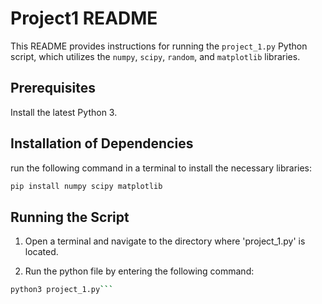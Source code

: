 # Project1 README

This README provides instructions for running the `project_1.py` Python script, which utilizes the `numpy`, `scipy`, `random`, and `matplotlib` libraries. 

## Prerequisites

Install the latest Python 3. 

## Installation of Dependencies

run the following command in a terminal to install the necessary libraries: 

```bash
pip install numpy scipy matplotlib
```

## Running the Script

1. Open a terminal and navigate to the directory where 'project_1.py' is located.

2. Run the python file by entering the following command:
```bash
python3 project_1.py```

